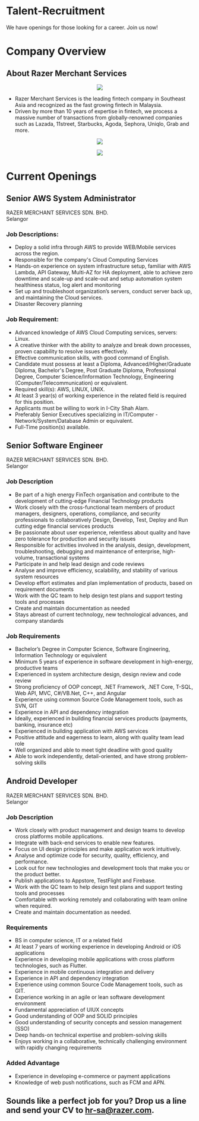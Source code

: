 # Talent-Recruitment
We have openings for those looking for a career. Join us now!  

# Company Overview
## About Razer Merchant Services

<p align="center">
<img src="https://user-images.githubusercontent.com/19460508/176818792-998d2d73-60b9-4d5a-8875-a2259009ff83.png" />
</p>

- Razer Merchant Services is the leading fintech company in Southeast Asia and recognized as the fast growing fintech in Malaysia.  
- Driven by more than 10 years of expertise in fintech, we process a massive number of transactions from globally-renowned companies such as Lazada, 11street, Starbucks, Agoda, Sephora, Uniqlo, Grab and more.  
  

<p align="center">
<img src="https://user-images.githubusercontent.com/19460508/176818951-facb945d-1131-4aed-9a34-7f38c2c30f26.png" />
</p>
<p align="center">
<img src="https://user-images.githubusercontent.com/19460508/176819018-5a949d54-eb97-4a75-aa74-17d91768db20.png" />
</p>

# Current Openings  
## Senior AWS System Administrator  
RAZER MERCHANT SERVICES SDN. BHD.  
Selangor  

### Job Descriptions:
- Deploy a solid infra through AWS to provide WEB/Mobile services across the region.
- Responsible for the company's Cloud Computing Services
- Hands-on experience on system infrastructure setup, familiar with AWS Lambda, API Gateway, Multi-AZ for HA deployment, able to achieve zero downtime and scale-up and scale-out and setup automation system healthiness status, log alert and monitoring
- Set up and troubleshoot organization’s servers, conduct server back up, and maintaining the Cloud services.
- Disaster Recovery planning
### Job Requirement:
- Advanced knowledge of AWS Cloud Computing services, servers: Linux.
- A creative thinker with the ability to analyze and break down processes, proven capability to resolve issues effectively.
- Effective communication skills, with good command of English.
- Candidate must possess at least a Diploma, Advanced/Higher/Graduate Diploma, Bachelor's Degree, Post Graduate Diploma, Professional Degree, Computer Science/Information Technology, Engineering (Computer/Telecommunication) or equivalent.
- Required skill(s): AWS, LINUX, UNIX.
- At least 3 year(s) of working experience in the related field is required for this position.
- Applicants must be willing to work in I-City Shah Alam.
- Preferably Senior Executives specializing in IT/Computer - Network/System/Database Admin or equivalent.
- Full-Time position(s) available.

## Senior Software Engineer
RAZER MERCHANT SERVICES SDN. BHD.  
Selangor

### Job Description
- Be part of a high energy FinTech organisation and contribute to the development of cutting-edge Financial Technology products
- Work closely with the cross-functional team members of product managers, designers, operations, compliance, and security professionals to collaboratively Design, Develop, Test, Deploy and Run cutting edge financial services products
- Be passionate about user experience, relentless about quality and have zero tolerance for production and security issues
- Responsible for activities involved in the analysis, design, development, troubleshooting, debugging and maintenance of enterprise, high-volume, transactional systems
- Participate in and help lead design and code reviews                                 
- Analyse and improve efficiency, scalability, and stability of various system resources
- Develop effort estimates and plan implementation of products, based on requirement documents
- Work with the QC team to help design test plans and support testing tools and processes
- Create and maintain documentation as needed
- Stays abreast of current technology, new technological advances, and company standards
### Job Requirements
- Bachelor’s Degree in Computer Science, Software Engineering, Information Technology or equivalent
- Minimum 5 years of experience in software development in high-energy, productive teams
- Experienced in system architecture design, design review and code review
- Strong proficiency of OOP concept, .NET Framework, .NET Core, T-SQL, Web API, MVC, C#/VB.Net, C++, and Angular
- Experience using common Source Code Management tools, such as SVN, GIT
- Experience in API and dependency integration
- Ideally, experienced in building financial services products (payments, banking, insurance etc)
- Experienced in building application with AWS services
- Positive attitude and eagerness to learn, along with quality team lead role
- Well organized and able to meet tight deadline with good quality
- Able to work independently, detail-oriented, and have strong problem-solving skills

## Android Developer
RAZER MERCHANT SERVICES SDN. BHD.  
Selangor

### Job Description
- Work closely with product management and design teams to develop cross platforms mobile applications.
- Integrate with back-end services to enable new features.
- Focus on UI design principles and make application work intuitively.
- Analyse and optimize code for security, quality, efficiency, and performance.
- Look out for new technologies and development tools that make you or the product better.
- Publish applications to Appstore, TestFlight and Firebase.
- Work with the QC team to help design test plans and support testing tools and processes
- Comfortable with working remotely and collaborating with team online when required.
- Create and maintain documentation as needed.
### Requirements
- BS in computer science, IT or a related field
- At least 7 years of working experience in developing Android or iOS applications
- Experience in developing mobile applications with cross platform technologies, such as Flutter.
- Experience in mobile continuous integration and delivery
- Experience in API and dependency integration
- Experience using common Source Code Management tools, such as GIT.
- Experience working in an agile or lean software development environment
- Fundamental appreciation of UIUX concepts
- Good understanding of OOP and SOLID principles
- Good understanding of security concepts and session management (SSO)
- Deep hands-on technical expertise and problem-solving skills
- Enjoys working in a collaborative, technically challenging environment with rapidly changing requirements
### Added Advantage
- Experience in developing e-commerce or payment applications
- Knowledge of web push notifications, such as FCM and APN.

## Sounds like a perfect job for you? Drop us a line and send your CV to hr-sa@razer.com.  
